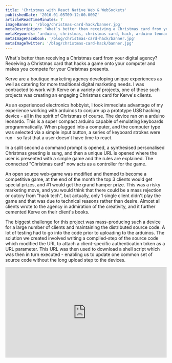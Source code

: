 ```yaml
---
title: 'Christmas with React Native Web & WebSockets'
publishedDate: '2016-01-05T09:12:00.000Z'
articleReadTimeMinutes: 7
imageBanner: '/blog/christmas-card-hack/banner.jpg'
metaDescription: 'What`s better than receiving a Christmas card from your digital agency? Receiving a Christmas card that hacks a game onto your computer and makes you compete for your Christmas presents.'
metaKeywords: 'arduino, christmas, christmas card, hack, arduino leonardo, marketing, raspberry pi, electronics'
metaImageFacebook: '/blog/christmas-card-hack/banner.jpg'
metaImageTwitter: '/blog/christmas-card-hack/banner.jpg'
---
```


What's better than receiving a Christmas card from your digital agency? Receiving a Christmas card that hacks a game onto your computer and makes you compete for your Christmas presents.

Kerve are a boutique marketing agency developing unique experiences as well as catering for more traditional digital marketing needs. I was contracted to work with Kerve on a variety of projects, one of these such projects was creating an engaging Christmas card for Kerve's clients.

As an experienced electronics hobbyist, I took immediate advantage of my experience working with arduinos to conjure up a prototype USB hacking device - all in the spirit of Christmas of course. The device ran on a arduino leonardo. This is a super compact arduino capable of emulating keyboards programmatically. When plugged into a computer, and the computer type was selected via a simple input button, a series of keyboard strokes were run - so fast that a user doesn't have time to react.

In a split second a command prompt is opened, a synthesised personalised Christmas greeting is sung, and then a unique URL is opened where the user is presented with a simple game and the rules are explained. The connected "Christmas card" now acts as a controller for the game.

An open source web-game was modified and themed to become a competitive game, at the end of the month the top 3 clients would get special prizes, and #1 would get the grand hamper prize.
This was a risky marketing move, and you would think that there could be a mass rejection or outcry from "hack tech", but actually, only 1 single client didn't play the game and that was due to technical reasons rather than desire. Almost all clients wrote to the agency in admiration of the creativity, and it further cemented Kerve on their client's books.

The biggest challenge for this project was mass-producing such a device for a large number of clients and maintaining the distributed source code. A lot of testing had to go into the code prior to uploading to the arduinos. The solution we created involved writing a compiled-step of the source code which modified the URL to attach a client-specific authentication token as a URL parameter. This URL was then used to download a shell script which was then in turn executed - enabling us to update one common set of source code without the long upload step to the devices.

<style>.embed-container { position: relative; padding-bottom: 56.25%; height: 0; overflow: hidden; max-width: 100%; } .embed-container iframe, .embed-container object, .embed-container embed { position: absolute; top: 0; left: 0; width: 100%; height: 100%; }</style><div class='embed-container'><iframe src='https://www.youtube.com/embed/ZqvEaLZrMhw' frameborder='0' allowfullscreen></iframe></div>
